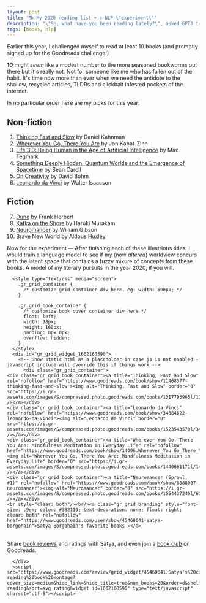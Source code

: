 ```yaml
---
layout: post
title: "📚 My 2020 reading list + a NLP \"experiment\""
description: "\"So, what have you been reading lately?\", asked GPT3 to a human."
tags: [books, nlp]
---
```

 
Earlier this year, I challenged myself to read at least 10 books (and promptly signed up for the Goodreads challenge!)
 
**10** might *seem* like a modest number to the more seasoned bookworms out there but it's really not. Not for someone like me who has fallen out of the habit. It's time now more than ever when we need the antidote to the shallow, recycled articles, TLDRs and clickbait infested pockets of the internet.

In no particular order here are my picks for this year:

## Non-fiction
1. [Thinking Fast and Slow](https://www.goodreads.com/book/show/11468377-thinking-fast-and-slow) by Daniel Kahnman
2. [Wherever You Go, There You Are](https://www.goodreads.com/book/show/14096.Wherever_You_Go_There_You_Are) by Jon Kabat-Zinn
3. [Life 3.0: Being Human in the Age of Artificial Intelligence](https://www.goodreads.com/book/show/34272565-life-3-0) by Max Tegmark
4. [Something Deeply Hidden: Quantum Worlds and the Emergence of Spacetime](https://www.goodreads.com/book/show/44065062-something-deeply-hidden) by Sean Caroll
5. [On Creativity](https://www.goodreads.com/book/show/103625.On_Creativity) by David Bohm
6. [Leonardo da Vinci](https://www.goodreads.com/book/show/34684622-leonardo-da-vinci) by Walter Isaacson
 
## Fiction
 
7. [Dune](https://www.goodreads.com/book/show/44767458-dune) by Frank Herbert
8. [Kafka on the Shore](https://www.goodreads.com/book/show/4929.Kafka_on_the_Shore) by Haruki Murakami
9. [Neuromancer](https://www.goodreads.com/book/show/6088007-neuromancer) by William Gibson
10. [Brave New World](https://www.goodreads.com/book/show/5129.Brave_New_World) by Aldous Huxley


Now for the experiment — After finishing each of these illustrious titles, I would train a language model to see if my (now *altered*) worldview concurs with the latent space that contains a fuzzy mixure of concepts from these books. A model of my literary pursuits in the year 2020, if you will.
 
<div>

      <style type="text/css" media="screen">
        .gr_grid_container {
          /* customize grid container div here. eg: width: 500px; */
        }

        .gr_grid_book_container {
          /* customize book cover container div here */
          float: left;
          width: 98px;
          height: 160px;
          padding: 0px 0px;
          overflow: hidden;
        }
      </style>
      <div id="gr_grid_widget_1602160590">
        <!-- Show static html as a placeholder in case js is not enabled - javascript include will override this if things work -->
          <div class="gr_grid_container">
    <div class="gr_grid_book_container"><a title="Thinking, Fast and Slow" rel="nofollow" href="https://www.goodreads.com/book/show/11468377-thinking-fast-and-slow"><img alt="Thinking, Fast and Slow" border="0" src="https://i.gr-assets.com/images/S/compressed.photo.goodreads.com/books/1317793965l/11468377._SX98_.jpg" /></a></div>
    <div class="gr_grid_book_container"><a title="Leonardo da Vinci" rel="nofollow" href="https://www.goodreads.com/book/show/34684622-leonardo-da-vinci"><img alt="Leonardo da Vinci" border="0" src="https://i.gr-assets.com/images/S/compressed.photo.goodreads.com/books/1523543570l/34684622._SX98_.jpg" /></a></div>
    <div class="gr_grid_book_container"><a title="Wherever You Go, There You Are: Mindfulness Meditation in Everyday Life" rel="nofollow" href="https://www.goodreads.com/book/show/14096.Wherever_You_Go_There_You_Are"><img alt="Wherever You Go, There You Are: Mindfulness Meditation in Everyday Life" border="0" src="https://i.gr-assets.com/images/S/compressed.photo.goodreads.com/books/1440661171l/14096._SX98_.jpg" /></a></div>
    <div class="gr_grid_book_container"><a title="Neuromancer (Sprawl, #1)" rel="nofollow" href="https://www.goodreads.com/book/show/6088007-neuromancer"><img alt="Neuromancer" border="0" src="https://i.gr-assets.com/images/S/compressed.photo.goodreads.com/books/1554437249l/6088007._SX98_.jpg" /></a></div>
    <br style="clear: both"/><br/><a class="gr_grid_branding" style="font-size: .9em; color: #382110; text-decoration: none; float: right; clear: both" rel="nofollow" href="https://www.goodreads.com/user/show/45460641-satya-borgohain">Satya Borgohain's favorite books »</a>
  <noscript><br/>Share <a rel="nofollow" href="/">book reviews</a> and ratings with Satya, and even join a <a rel="nofollow" href="/group">book club</a> on Goodreads.</noscript>
  </div>

      </div>
      <script src="https://www.goodreads.com/review/grid_widget/45460641.Satya's%20currently-reading%20book%20montage?cover_size=medium&hide_link=&hide_title=true&num_books=20&order=d&shelf=currently-reading&sort=avg_rating&widget_id=1602160590" type="text/javascript" charset="utf-8"></script>


</div>
 
